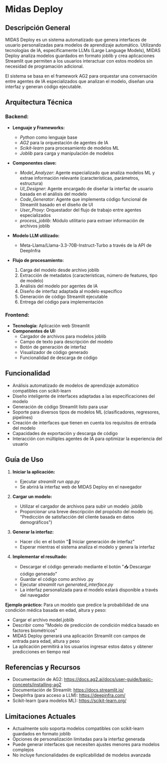 # Midas Deploy

## Descripción General
MIDAS Deploy es un sistema automatizado que genera interfaces de usuario personalizadas para modelos de aprendizaje automático. Utilizando tecnologías de IA, específicamente LLMs (Large Language Models), MIDAS Deploy analiza modelos guardados en formato joblib y crea aplicaciones Streamlit que permiten a los usuarios interactuar con estos modelos sin necesidad de programación adicional.

El sistema se basa en el framework AG2 para orquestar una conversación entre agentes de IA especializados que analizan el modelo, diseñan una interfaz y generan código ejecutable.

## Arquitectura Técnica

### Backend:
- **Lenguaje y Frameworks:** 
  - *Python* como lenguaje base
  - *AG2* para la orquestación de agentes de IA
  - *Scikit-learn* para procesamiento de modelos ML
  - *Joblib* para carga y manipulación de modelos

- **Componentes clave:**
  - *Model_Analyzer*: Agente especializado que analiza modelos ML y extrae información relevante (características, parámetros, estructura)
  - *UI_Designer*: Agente encargado de diseñar la interfaz de usuario basada en el análisis del modelo
  - *Code_Generator*: Agente que implementa código funcional de Streamlit basado en el diseño de UI
  - *User_Proxy*: Orquestador del flujo de trabajo entre agentes especializados
  - *process_joblib*: Módulo utilitario para extraer información de archivos joblib

- **Modelo LLM utilizado:** 
  - Meta-Llama/Llama-3.3-70B-Instruct-Turbo a través de la API de DeepInfra

- **Flujo de procesamiento:**
  1. Carga del modelo desde archivo joblib
  2. Extracción de metadatos (características, número de features, tipo de modelo)
  3. Análisis del modelo por agentes de IA
  4. Diseño de interfaz adaptada al modelo específico
  5. Generación de código Streamlit ejecutable
  6. Entrega del código para implementación

### Frontend:
- **Tecnología:** Aplicación web Streamlit
- **Componentes de UI:**
  - Cargador de archivos para modelos joblib
  - Campo de texto para descripción del modelo
  - Botón de generación de interfaz
  - Visualizador de código generado
  - Funcionalidad de descarga de código

## Funcionalidad
- Análisis automatizado de modelos de aprendizaje automático compatibles con scikit-learn
- Diseño inteligente de interfaces adaptadas a las especificaciones del modelo
- Generación de código Streamlit listo para usar
- Soporte para diversos tipos de modelos ML (clasificadores, regresores, pipelines)
- Creación de interfaces que tienen en cuenta los requisitos de entrada del modelo
- Capacidades de exportación y descarga de código
- Interacción con múltiples agentes de IA para optimizar la experiencia del usuario

## Guía de Uso
1. **Iniciar la aplicación:**
   - Ejecutar *streamlit run app.py*
   - Se abrirá la interfaz web de MIDAS Deploy en el navegador

2. **Cargar un modelo:**
   - Utilizar el cargador de archivos para subir un modelo .joblib
   - Proporcionar una breve descripción del propósito del modelo (ej. "Predicción de satisfacción del cliente basada en datos demográficos")

3. **Generar la interfaz:**
   - Hacer clic en el botón "🚀 Iniciar generación de interfaz"
   - Esperar mientras el sistema analiza el modelo y genera la interfaz

4. **Implementar el resultado:**
   - Descargar el código generado mediante el botón "📥 Descargar código generado"
   - Guardar el código como archivo .py
   - Ejecutar *streamlit run generated_interface.py*
   - La interfaz personalizada para el modelo estará disponible a través del navegador

**Ejemplo práctico:**
Para un modelo que predice la probabilidad de una condición médica basada en edad, altura y peso:
- Cargar el archivo model.joblib
- Describir como "Modelo de predicción de condición médica basado en factores biométricos"
- MIDAS Deploy generará una aplicación Streamlit con campos de entrada para edad, altura y peso
- La aplicación permitirá a los usuarios ingresar estos datos y obtener predicciones en tiempo real

## Referencias y Recursos
- Documentación de AG2: https://docs.ag2.ai/docs/user-guide/basic-concepts/installing-ag2
- Documentación de Streamlit: https://docs.streamlit.io/
- DeepInfra (para acceso a LLM): https://deepinfra.com/
- Scikit-learn (para modelos ML): https://scikit-learn.org/

## Limitaciones Actuales
- Actualmente solo soporta modelos compatibles con scikit-learn guardados en formato joblib
- Opciones de personalización limitadas para la interfaz generada
- Puede generar interfaces que necesiten ajustes menores para modelos complejos
- No incluye funcionalidades de explicabilidad de modelos avanzada
